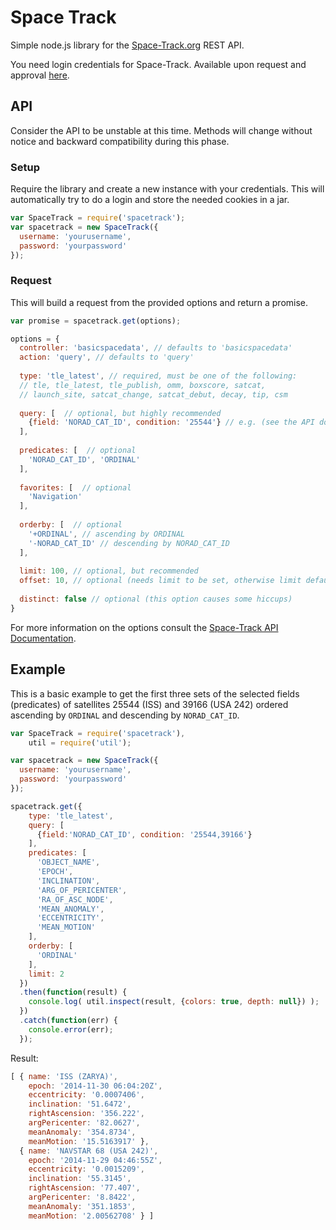 # Space Track

Simple node.js library for the [Space-Track.org](https://www.space-track.org/) REST API.

You need login credentials for Space-Track. Available upon request and approval [here](https://www.space-track.org/auth/create_user).

## API
  Consider the API to be unstable at this time. Methods will change without notice and backward compatibility during this phase.

### Setup
  Require the library and create a new instance with your credentials.
  This will automatically try to do a login and store the needed cookies in a jar.
```javascript
var SpaceTrack = require('spacetrack');
var spacetrack = new SpaceTrack({
  username: 'yourusername',
  password: 'yourpassword'
});
```

### Request
  This will build a request from the provided options and return a promise.
  
```javascript
var promise = spacetrack.get(options);
```

```javascript
options = {
  controller: 'basicspacedata', // defaults to 'basicspacedata'
  action: 'query', // defaults to 'query'
  
  type: 'tle_latest', // required, must be one of the following:
  // tle, tle_latest, tle_publish, omm, boxscore, satcat, 
  // launch_site, satcat_change, satcat_debut, decay, tip, csm
  
  query: [  // optional, but highly recommended
    {field: 'NORAD_CAT_ID', condition: '25544'} // e.g. (see the API documentation)
  ],
  
  predicates: [  // optional
    'NORAD_CAT_ID', 'ORDINAL'
  ],
  
  favorites: [  // optional
    'Navigation'
  ],
  
  orderby: [  // optional
    '+ORDINAL', // ascending by ORDINAL
    '-NORAD_CAT_ID' // descending by NORAD_CAT_ID
  ],
  
  limit: 100, // optional, but recommended
  offset: 10, // optional (needs limit to be set, otherwise limit defaults to 100)
  
  distinct: false // optional (this option causes some hiccups)
}
```
  For more information on the options consult the [Space-Track API Documentation](https://www.space-track.org/documentation).

## Example

  This is a basic example to get the first three sets of the selected fields (predicates) of satellites 25544 (ISS) and 39166 (USA 242) ordered ascending by `ORDINAL` and descending by `NORAD_CAT_ID`.

```javascript
var SpaceTrack = require('spacetrack'),
    util = require('util');

var spacetrack = new SpaceTrack({
  username: 'yourusername',
  password: 'yourpassword'
});

spacetrack.get({
    type: 'tle_latest',
    query: [
      {field:'NORAD_CAT_ID', condition: '25544,39166'}
    ],
    predicates: [
      'OBJECT_NAME',
      'EPOCH',
      'INCLINATION',
      'ARG_OF_PERICENTER',
      'RA_OF_ASC_NODE',
      'MEAN_ANOMALY',
      'ECCENTRICITY',
      'MEAN_MOTION'
    ],
    orderby: [
      'ORDINAL'
    ],
    limit: 2
  })
  .then(function(result) {
    console.log( util.inspect(result, {colors: true, depth: null}) );
  })
  .catch(function(err) {
    console.error(err);
  });

```
Result:
```javascript
[ { name: 'ISS (ZARYA)',
    epoch: '2014-11-30 06:04:20Z',
    eccentricity: '0.0007406',
    inclination: '51.6472',
    rightAscension: '356.222',
    argPericenter: '82.0627',
    meanAnomaly: '354.8734',
    meanMotion: '15.5163917' },
  { name: 'NAVSTAR 68 (USA 242)',
    epoch: '2014-11-29 04:46:55Z',
    eccentricity: '0.0015209',
    inclination: '55.3145',
    rightAscension: '77.407',
    argPericenter: '8.8422',
    meanAnomaly: '351.1853',
    meanMotion: '2.00562708' } ]
```
